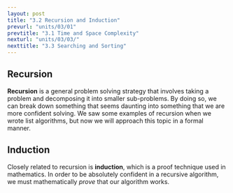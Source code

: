 ```yaml
---
layout: post
title: "3.2 Recursion and Induction"
prevurl: "units/03/01"
prevtitle: "3.1 Time and Space Complexity"
nexturl: "units/03/03/"
nexttitle: "3.3 Searching and Sorting"
---
```

## Recursion
**Recursion** is a general problem solving strategy that involves taking a problem and decomposing it into smaller sub-problems. By doing so, we can break down something that seems daunting into something that we are more confident solving. We saw some examples of recursion when we wrote list algorithms, but now we will approach this topic in a formal manner.

## Induction
Closely related to recursion is **induction**, which is a proof technique used in mathematics. In order to be absolutely confident in a recursive algorithm, we must mathematically *prove* that our algorithm works.